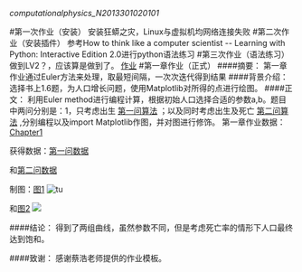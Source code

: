 _computationalphysics_N2013301020101_


#第一次作业（安装）
安装狂蟒之灾，Linux与虚拟机均网络连接失败
#第二次作业（安装插件）
参考How to think like a computer scientist -- Learning with Python: Interactive Edition 2.0进行python语法练习
#第三次作业（语法练习）
做到LV2？，应该算是做到了。
  [作业](https://github.com/whuerZS/computationalphysics_N2013301020101/blob/master/EX1%20LV1-lv2.py) 
#第一章作业（正式）
####摘要：
第一章作业通过Euler方法来处理，取最短间隔，一次次迭代得到结果
####背景介绍：
选择书上1.6题，为人口增长问题，使用Matplotlib对所得的点进行绘图。
####正文：
利用Euler method进行编程计算，根据初始人口选择合适的参数a,b。题目中两问分别是：1，只考虑出生
[第一问算法](https://github.com/whuerZS/computationalphysics_N2013301020101/blob/master/Chapter1/Ex1-6.1.py)
 ；以及同时考虑出生及死亡
[第二问算法](https://github.com/whuerZS/computationalphysics_N2013301020101/blob/master/Chapter1/Ex1-6.1.py) ,分别编程以及import Matplotlib作图，并对图进行修饰。
第一章作业数据：[Chapter1](https://github.com/whuerZS/computationalphysics_N2013301020101/tree/master/Chapter1)

获得数据：[第一问数据](https://github.com/whuerZS/computationalphysics_N2013301020101/blob/master/Chapter1/1-6.1.txt)

和[第二问数据](https://github.com/whuerZS/computationalphysics_N2013301020101/blob/master/Chapter1/1-6.2.txt)

制图：[图1](https://github.com/whuerZS/computationalphysics_N2013301020101/blob/master/Chapter1/figure_6.1.png)
![tu](https://raw.githubusercontent.com/whuerZS/computationalphysics_N2013301020101/master/Chapter1/figure_6.1.png)

和[图2](https://github.com/whuerZS/computationalphysics_N2013301020101/blob/master/Chapter1/figure_6.2.png)
![](https://raw.githubusercontent.com/whuerZS/computationalphysics_N2013301020101/master/Chapter1/figure_6.2.png)

####结论：
得到了两组曲线，虽然参数不同，但是考虑死亡率的情形下人口最终达到饱和。

####致谢：
感谢蔡浩老师提供的作业模板。










